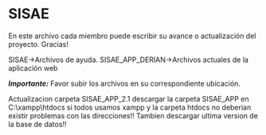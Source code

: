 # SISAE
En este archivo cada miembro puede escribir su avance o actualización del proyecto.
Gracias!

SISAE->Archivos de ayuda.
SISAE_APP_DERIAN->Archivos actuales de la aplicación web

***Importante:***
Favor subir los archivos en su correspondiente ubicación.

Actualizacion carpeta SISAE_APP_2.1 descargar la carpeta SISAE_APP en C:\xampp\htdocs si todos usamos xampp y la carpeta htdocs no deberian existir problemas con las direcciones!! Tambien descargar ultima version de la base de datos!!
